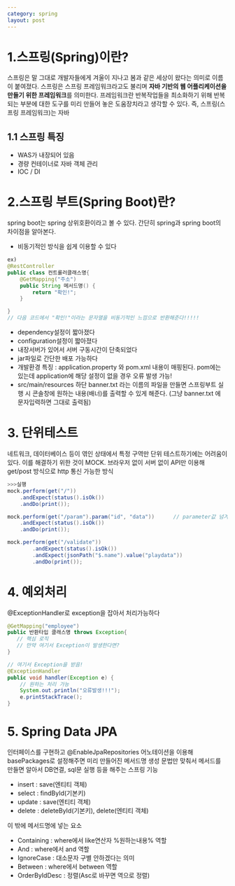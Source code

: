 ```yaml
---
category: spring
layout: post
---
```


# 1.스프링(Spring)이란?
스프링은 말 그대로 개발자들에게 겨울이 지나고 봄과 같은 세상이 왔다는 의미로 이름이 붙여졌다. 스프링은 스프링 프레임워크라고도 불리며 **자바 기반의 웹 어플리케이션을 만들기 위한 프레임워크**를 의미한다. 프레임워크란 반복작업들을 최소화하기 위해 반복되는 부분에 대한 도구를 미리 만들어 놓은 도움장치라고 생각할 수 있다. 즉, 스프링(스프링 프레임워크)는 자바

## 1.1 스프링 특징
- WAS가 내장되어 있음
- 경량 컨테이너로 자바 객체 관리
- IOC / DI




# 2.스프링 부트(Spring Boot)란?
spring boot는 spring 상위호환이라고 볼 수 있다. 간단히 spring과 spring boot의 차이점을 알아본다.           

- 비동기적인 방식을 쉽게 이용할 수 있다

```java
ex)
@RestController
public class 컨트롤러클래스명{
    @GetMapping("주소")
    public String 메서드명() {
		return "확인!";
	}

}
// 다음 코드에서 "확인!"이라는 문자열을 비동기적인 느낌으로 반환해준다!!!!!
```                 

- dependency설정이 짧아졌다
- configuration설정이 짧아졌다
- 내장서버가 있어서 서버 구동시간이 단축되었다
- jar파일로 간단한 배포 가능하다
- 개발환경 특징 : application.property 와 pom.xml 내용이 매핑된다. pom에는 있는데 application에 해당 설정이 없을 경우 오류 발생 가능!
- src/main/resources 하단 banner.txt 라는 이름의 파일을 만들면 스프링부트 실행 시 콘솔창에 원하는 내용(배너)를 출력할 수 있게 해준다. (그냥 banner.txt 에 문자입력하면 그대로 출력됨)



# 3. 단위테스트
네트워크, 데이터베이스 등이 엮인 상태에서 특정 구역만 단위 테스트하기에는 어려움이 있다. 이를 해결하기 위한 것이 MOCK. 브라우저 없이 서버 없이 API만 이용해 get/post 방식으로 http 통신 가능한 방식

```java
>>>실행
mock.perform(get("/"))
    .andExpect(status().isOk())
    .andDo(print());

mock.perform(get("/param").param("id", "data"))      // parameter값 넘겨주기
    .andExpect(status().isOk())
    .andDo(print());

mock.perform(get("/validate"))
		.andExpect(status().isOk())
		.andExpect(jsonPath("$.name").value("playdata"))
		.andDo(print());
```



# 4. 예외처리
@ExceptionHandler로 exception을 잡아서 처리가능하다


```java
@GetMapping("employee")
public 반환타입 클래스명 throws Exception{
   // 핵심 로직
   // 만약 여기서 Exception이 발생한다면?
}

// 여기서 Exception을 받음!
@ExceptionHandler
public void handler(Exception e) {
    // 원하는 처리 가능
    System.out.println("오류발생!!!");
    e.printStackTrace();
}

```



# 5. Spring Data JPA
인터페이스를 구현하고 @EnableJpaRepositories 어노테이션을 이용해 basePackages로 설정해주면 미리 만들어진 메서드명 생성 문법만 맞춰서 메서드를 만들면 알아서 DB연결, sql문 실행 등을 해주는 스프링 기능

- insert : save(엔티티 객체)
- select : findById(기본키)
- update : save(엔티티 객체)
- delete : deleteById(기본키), delete(엔티티 객체)

이 밖에 메서드명에 넣는 요소
- Containing : where에서 like연산자 %원하는내용% 역할
- And : where에서 and 역할
- IgnoreCase : 대소문자 구별 안하겠다는 의미
- Between : where에서 between 역할
- OrderByIdDesc : 정렬(Asc로 바꾸면 역으로 정렬)